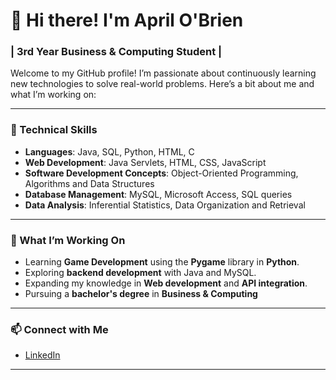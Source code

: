 # 👋 Hi there! I'm April O'Brien

### | 3rd Year Business & Computing Student | 

Welcome to my GitHub profile! I’m passionate about continuously learning new technologies to solve real-world problems. Here’s a bit about me and what I’m working on:

---

### 🔧 Technical Skills
- **Languages**: Java, SQL, Python, HTML, C
- **Web Development**: Java Servlets, HTML, CSS, JavaScript
- **Software Development Concepts**: Object-Oriented Programming, Algorithms and Data Structures
- **Database Management**: MySQL, Microsoft Access, SQL queries
- **Data Analysis**: Inferential Statistics, Data Organization and Retrieval

---

### 🌱 What I’m Working On
- Learning **Game Development** using the **Pygame** library in **Python**.
- Exploring **backend development** with Java and MySQL.
- Expanding my knowledge in **Web development** and **API integration**.
- Pursuing a **bachelor's degree** in **Business & Computing**

---

### 📫 Connect with Me
- [LinkedIn](https://www.linkedin.com/in/aprilobriennn/)




---

